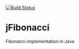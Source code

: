 [![Build Status](https://travis-ci.org/uudashr/jfibonacci.svg?branch=master)](https://travis-ci.org/uudashr/jfibonacci)

# jFibonacci

Fibonacci implementation in Java